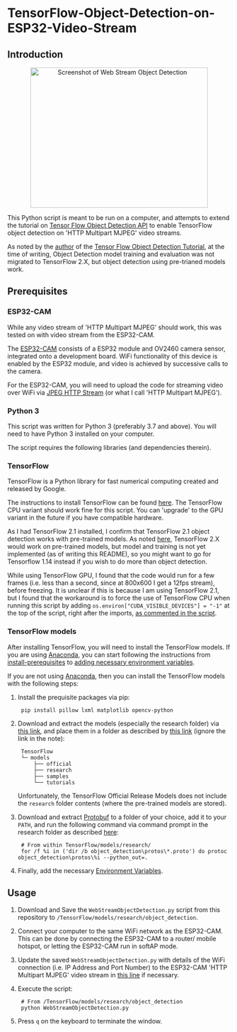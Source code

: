 # TensorFlow-Object-Detection-on-ESP32-Video-Stream

## Introduction

<p align="center"><img src="https://github.com/senglk/TensorFlow-Object-Detection-on-ESP32-Video-Stream/blob/master/Images/preview.png" alt="Screenshot of Web Stream Object Detection" width="401" height="316" /></p>

This Python script is meant to be run on a computer, and attempts to extend the tutorial on [Tensor Flow Object Detection API](https://tensorflow-object-detection-api-tutorial.readthedocs.io/en/latest/index.html) to enable TensorFlow object detection on 'HTTP Multipart MJPEG' video streams.

As noted by the [author](https://github.com/sglvladi) of the [Tensor Flow Object Detection Tutorial](https://github.com/sglvladi/TensorFlowObjectDetectionTutorial), at the time of writing, Object Detection model training and evaluation was not migrated to TensorFlow 2.X, but object detection using pre-trianed models work.

## Prerequisites

### ESP32-CAM

While any video stream of 'HTTP Multipart MJPEG' should work, this was tested on with video stream from the ESP32-CAM. 

The [ESP32-CAM](https://www.espressif.com/en/news/ESP32_CAM) consists of a ESP32 module and OV2460 camera sensor, integrated onto a development board. WiFi functionality of this device is enabled by the ESP32 module, and video is achieved by successive calls to the camera.

For the ESP32-CAM, you will need to upload the code for streaming video over WiFi via [JPEG HTTP Stream](https://github.com/espressif/esp32-camera#jpeg-http-stream) (or what I call 'HTTP Multipart MJPEG').

### Python 3

This script was written for Python 3 (preferably 3.7 and above). You will need to have Python 3 installed on your computer.

The script requires the following libraries (and dependencies therein).

### TensorFlow

TensorFlow is a Python library for fast numerical computing created and released by Google.

The instructions to install TensorFlow can be found [here](https://tensorflow-object-detection-api-tutorial.readthedocs.io/en/latest/install.html#tensorflow-cpu). The TensorFlow CPU variant should work fine for this script. You can 'upgrade' to the GPU variant in the future if you have compatible hardware.

As I had TensorFlow 2.1 installed, I confirm that TensorFlow 2.1 object detection works with pre-trained models. As noted [here](https://tensorflow-object-detection-api-tutorial.readthedocs.io/en/latest/index.html), TensorFlow 2.X would work on pre-trained models, but model and training is not yet implemented (as of writing this README), so you might want to go for Tensorflow 1.14 instead if you wish to do more than object detection.

While using TensorFlow GPU, I found that the code would run for a few frames (i.e. less than a second, since at 800x600 I get a 12fps stream), before freezing. It is unclear if this is because I am using TensorFlow 2.1, but I found that the workaround is to force the use of TensorFlow CPU when running this script by adding `os.environ["CUDA_VISIBLE_DEVICES"] = "-1"` at the top of the script, right after the imports, [as commented in the script](https://github.com/senglk/TensorFlow-Object-Detection-on-ESP32-Video-Stream/blob/master/WebStreamObjectDetection.py#L24).

### TensorFlow models

After installing TensorFlow, you will need to install the TensorFlow models. If you are using [Anaconda](https://www.anaconda.com/download/), you can start following the instructions from [install-prerequisites](https://tensorflow-object-detection-api-tutorial.readthedocs.io/en/latest/install.html#install-prerequisites) to [adding necessary environment variables](https://tensorflow-object-detection-api-tutorial.readthedocs.io/en/latest/install.html#adding-necessary-environment-variables).

If you are not using [Anaconda](https://www.anaconda.com/download/), then you can install the TensorFlow models with the following steps:

1. Install the prequisite packages via pip:

        pip install pillow lxml matplotlib opencv-python

2. Download and extract the models (especially the research folder) via [this link](https://github.com/tensorflow/models/tree/r1.13.0), and place them in a folder as described by [this link](https://tensorflow-object-detection-api-tutorial.readthedocs.io/en/latest/install.html#downloading-the-tensorflow-models) (ignore the link in the note):

        TensorFlow
        └─ models
            ├── official
            ├── research
            ├── samples
            └── tutorials

    Unfortunately, the TensorFlow Official Release Models does not include the `research` folder contents (where the pre-trained models are stored).

3. Download and extract [Protobuf](https://github.com/google/protobuf/releases) to a folder of your choice, add it to your `PATH`, and run the following command via command prompt in the research folder as described [here](https://tensorflow-object-detection-api-tutorial.readthedocs.io/en/latest/install.html#protobuf-installation-compilation):

        # From within TensorFlow/models/research/
        for /f %i in ('dir /b object_detection\protos\*.proto') do protoc object_detection\protos\%i --python_out=.

4. Finally, add the necessary [Environment Variables](https://tensorflow-object-detection-api-tutorial.readthedocs.io/en/latest/install.html#adding-necessary-environment-variables).

## Usage

1. Download and Save the `WebStreamObjectDetection.py` script from this repository to `/TensorFlow/models/research/object_detection`.

2. Connect your computer to the same WiFi network as the ESP32-CAM. This can be done by connecting the ESP32-CAM to a router/ mobile hotspot, or letting the ESP32-CAM run in softAP mode.

3. Update the saved `WebStreamObjectDetection.py` with details of the WiFi connection (i.e. IP Address and Port Number) to the ESP32-CAM 'HTTP Multipart MJPEG' video stream in [this line](https://github.com/senglk/TensorFlow-Object-Detection-on-ESP32-Video-Stream/blob/master/WebStreamObjectDetection.py#L27) if necessary.

4. Execute the script:
        
        # From /TensorFlow/models/research/object_detection
        python WebStreamObjectDetection.py

5. Press `q` on the keyboard to terminate the window.

